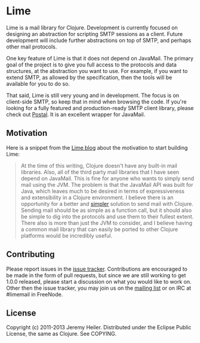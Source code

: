 # Lime

Lime is a mail library for Clojure. Development is currently focused
on designing an abstraction for scripting SMTP sessions as a client.
Future development will include further abstractions on top of SMTP,
and perhaps other mail protocols.

One key feature of Lime is that it does not depend on JavaMail. The
primary goal of the project is to give you full access to the
protocols and data structures, at the abstraction you want to use. For
example, if you want to extend SMTP, as allowed by the specification,
then the tools will be available for you to do so.

That said, Lime is still very young and in development. The focus is
on client-side SMTP, so keep that in mind when browsing the code. If
you're looking for a fully featured and production-ready SMTP client
library, please check out [Postal](https://github.com/drewr/postal).
It is an excellent wrapper for JavaMail.

## Motivation

Here is a snippet from the [Lime
blog](http://limemail.org/2012/01/20/a-better-way-to-mail.html) about
the motivation to start building Lime:

> At the time of this writing, Clojure doesn't have any built-in mail
>libraries. Also, all of the third party mail libraries that I have
>seen depend on JavaMail. This is fine for anyone who wants to simply
>send mail using the JVM. The problem is that the JavaMail API was
>built for Java, which leaves much to be desired in terms of
>expressiveness and extensibility in a Clojure environment. I believe
>there is an opportunity for a better and
>[simpler](http://www.infoq.com/presentations/Simple-Made-Easy)
>solution to send mail with Clojure. Sending mail should be as simple
>as a function call, but it should also be simple to dig into the
>protocols and use them to their fullest extent. There also is more
>than just the JVM to consider, and I believe having a common mail
>library that can easily be ported to other Clojure platforms would be
>incredibly useful.

## Contributing

Please report issues in the [issue
tracker](https://github.com/jeremyheiler/lime/issues). Contributions
are encouraged to be made in the form of pull requests, but since we
are still working to get 1.0.0 released, please start a discussion on
what you would like to work on. Other then the issue tracker, you may
join us on the [mailing list](http://groups.google.com/group/limemail)
or on IRC at #limemail in FreeNode.

## License

Copyright (c) 2011-2013 Jeremy Heiler. Distributed under the Eclipse
Public License, the same as Clojure. See COPYING.
